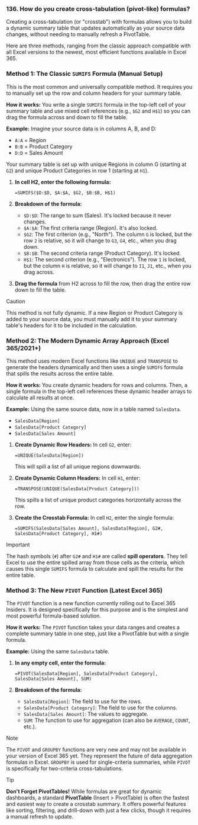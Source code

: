 ### 136. How do you create cross-tabulation (pivot-like) formulas?

Creating a cross-tabulation (or "crosstab") with formulas allows you to build a dynamic summary table that updates automatically as your source data changes, without needing to manually refresh a PivotTable.

Here are three methods, ranging from the classic approach compatible with all Excel versions to the newest, most efficient functions available in Excel 365.

### Method 1: The Classic `SUMIFS` Formula (Manual Setup)

This is the most common and universally compatible method. It requires you to manually set up the row and column headers for your summary table.

**How it works:** You write a single `SUMIFS` formula in the top-left cell of your summary table and use mixed cell references (e.g., `$G2` and `H$1`) so you can drag the formula across and down to fill the table.

**Example:**
Imagine your source data is in columns A, B, and D:
*   `A:A` = Region
*   `B:B` = Product Category
*   `D:D` = Sales Amount

Your summary table is set up with unique Regions in column G (starting at `G2`) and unique Product Categories in row 1 (starting at `H1`).

1.  **In cell H2, enter the following formula:**
    ```excel
    =SUMIFS($D:$D, $A:$A, $G2, $B:$B, H$1)
    ```

2.  **Breakdown of the formula:**
    *   `$D:$D`: The range to sum (Sales). It's locked because it never changes.
    *   `$A:$A`: The first criteria range (Region). It's also locked.
    *   `$G2`: The first criterion (e.g., "North"). The column `G` is locked, but the row `2` is relative, so it will change to `G3`, `G4`, etc., when you drag down.
    *   `$B:$B`: The second criteria range (Product Category). It's locked.
    *   `H$1`: The second criterion (e.g., "Electronics"). The row `1` is locked, but the column `H` is relative, so it will change to `I1`, `J1`, etc., when you drag across.

3.  **Drag the formula** from H2 across to fill the row, then drag the entire row down to fill the table.

> [!CAUTION]
> This method is not fully dynamic. If a new Region or Product Category is added to your source data, you must manually add it to your summary table's headers for it to be included in the calculation.

### Method 2: The Modern Dynamic Array Approach (Excel 365/2021+)

This method uses modern Excel functions like `UNIQUE` and `TRANSPOSE` to generate the headers dynamically and then uses a single `SUMIFS` formula that spills the results across the entire table.

**How it works:** You create dynamic headers for rows and columns. Then, a single formula in the top-left cell references these dynamic header arrays to calculate all results at once.

**Example:**
Using the same source data, now in a table named `SalesData`.
*   `SalesData[Region]`
*   `SalesData[Product Category]`
*   `SalesData[Sales Amount]`

1.  **Create Dynamic Row Headers:** In cell `G2`, enter:
    ```excel
    =UNIQUE(SalesData[Region])
    ```
    This will spill a list of all unique regions downwards.

2.  **Create Dynamic Column Headers:** In cell `H1`, enter:
    ```excel
    =TRANSPOSE(UNIQUE(SalesData[Product Category]))
    ```
    This spills a list of unique product categories horizontally across the row.

3.  **Create the Crosstab Formula:** In cell `H2`, enter the single formula:
    ```excel
    =SUMIFS(SalesData[Sales Amount], SalesData[Region], G2#, SalesData[Product Category], H1#)
    ```

> [!IMPORTANT]
> The hash symbols (`#`) after `G2#` and `H1#` are called **spill operators**. They tell Excel to use the entire spilled array from those cells as the criteria, which causes this single `SUMIFS` formula to calculate and spill the results for the entire table.

### Method 3: The New `PIVOT` Function (Latest Excel 365)

The `PIVOT` function is a new function currently rolling out to Excel 365 Insiders. It is designed specifically for this purpose and is the simplest and most powerful formula-based solution.

**How it works:** The `PIVOT` function takes your data ranges and creates a complete summary table in one step, just like a PivotTable but with a single formula.

**Example:**
Using the same `SalesData` table.

1.  **In any empty cell, enter the formula:**
    ```excel
    =PIVOT(SalesData[Region], SalesData[Product Category], SalesData[Sales Amount], SUM)
    ```

2.  **Breakdown of the formula:**
    *   `SalesData[Region]`: The field to use for the rows.
    *   `SalesData[Product Category]`: The field to use for the columns.
    *   `SalesData[Sales Amount]`: The values to aggregate.
    *   `SUM`: The function to use for aggregation (can also be `AVERAGE`, `COUNT`, etc.).

> [!NOTE]
> The `PIVOT` and `GROUPBY` functions are very new and may not be available in your version of Excel 365 yet. They represent the future of data aggregation formulas in Excel. `GROUPBY` is used for single-criteria summaries, while `PIVOT` is specifically for two-criteria cross-tabulations.

> [!TIP]
> **Don't Forget PivotTables!**
> While formulas are great for dynamic dashboards, a standard **PivotTable** (Insert > PivotTable) is often the fastest and easiest way to create a crosstab summary. It offers powerful features like sorting, filtering, and drill-down with just a few clicks, though it requires a manual refresh to update.
